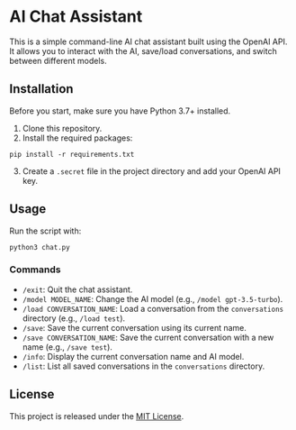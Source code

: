 # AI Chat Assistant

This is a simple command-line AI chat assistant built using the OpenAI API. It allows you to interact with the AI, save/load conversations, and switch between different models.

## Installation

Before you start, make sure you have Python 3.7+ installed.

1. Clone this repository.
2. Install the required packages:

```
pip install -r requirements.txt
```

3. Create a `.secret` file in the project directory and add your OpenAI API key.

## Usage

Run the script with:

```
python3 chat.py
```

### Commands

- `/exit`: Quit the chat assistant.
- `/model MODEL_NAME`: Change the AI model (e.g., `/model gpt-3.5-turbo`).
- `/load CONVERSATION_NAME`: Load a conversation from the `conversations` directory (e.g., `/load test`).
- `/save`: Save the current conversation using its current name.
- `/save CONVERSATION_NAME`: Save the current conversation with a new name (e.g., `/save test`).
- `/info`: Display the current conversation name and AI model.
- `/list`: List all saved conversations in the `conversations` directory.

## License

This project is released under the [MIT License](LICENSE.md).